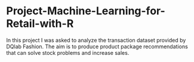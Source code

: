 # Project-Machine-Learning-for-Retail-with-R
In this project I was asked to analyze the transaction dataset provided by DQlab Fashion.  The aim is to produce product package recommendations that can solve stock problems and increase sales.
